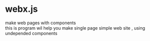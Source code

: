 # webx.js
make web pages with components  
this is program wil help you make single page simple web site , using undepended components 
